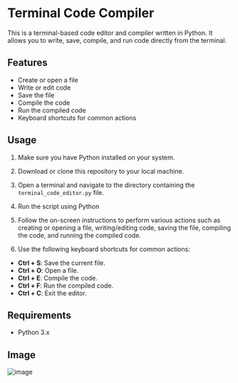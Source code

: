 # Terminal Code Compiler

This is a terminal-based code editor and compiler written in Python. It allows you to write, save, compile, and run code directly from the terminal.

## Features

- Create or open a file
- Write or edit code
- Save the file
- Compile the code
- Run the compiled code
- Keyboard shortcuts for common actions

## Usage

1. Make sure you have Python installed on your system.

2. Download or clone this repository to your local machine.

3. Open a terminal and navigate to the directory containing the `terminal_code_editor.py` file.

4. Run the script using Python

5. Follow the on-screen instructions to perform various actions such as creating or opening a file, writing/editing code, saving the file, compiling the code, and running the compiled code.

6. Use the following keyboard shortcuts for common actions:
- **Ctrl + S**: Save the current file.
- **Ctrl + O**: Open a file.
- **Ctrl + E**: Compile the code.
- **Ctrl + F**: Run the compiled code.
- **Ctrl + C**: Exit the editor.

## Requirements

- Python 3.x

## Image
![image](https://github.com/rivkxx/CommandCraft/assets/81345344/5429e88f-d2b1-4d9a-bd20-f1b8ce310818)


